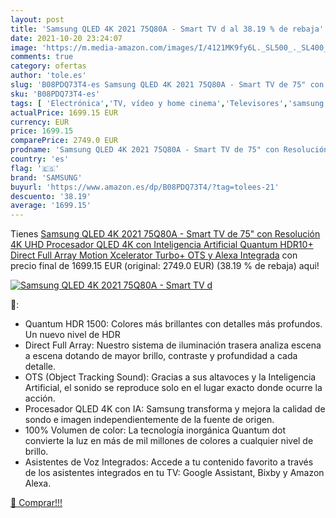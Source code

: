 ```yaml
---
layout: post
title: 'Samsung QLED 4K 2021 75Q80A - Smart TV d al 38.19 % de rebaja'
date: 2021-10-20 23:24:07
image: 'https://m.media-amazon.com/images/I/4121MK9fy6L._SL500_._SL400_.jpg'
comments: true
category: ofertas
author: 'tole.es'
slug: 'B08PDQ73T4-es Samsung QLED 4K 2021 75Q80A - Smart TV de 75" con...'
sku: 'B08PDQ73T4-es'
tags: [ 'Electrónica','TV, vídeo y home cinema','Televisores','samsung','smart','tv', ]
actualPrice: 1699.15 EUR
currency: EUR
price: 1699.15
comparePrice: 2749.0 EUR
prodname: 'Samsung QLED 4K 2021 75Q80A - Smart TV de 75" con Resolución 4K UHD  Procesador QLED 4K con Inteligencia Artificial  Quantum HDR10+  Direct Full Array  Motion Xcelerator Turbo+  OTS y Alexa Integrada'
country: 'es'
flag: '🇪🇸'
brand: 'SAMSUNG'
buyurl: 'https://www.amazon.es/dp/B08PDQ73T4/?tag=tolees-21'
descuento: '38.19'
average: '1699.15'
---
```


Tienes [Samsung QLED 4K 2021 75Q80A - Smart TV de 75" con Resolución 4K UHD  Procesador QLED 4K con Inteligencia Artificial  Quantum HDR10+  Direct Full Array  Motion Xcelerator Turbo+  OTS y Alexa Integrada](https://www.amazon.es/dp/B08PDQ73T4/?tag=tolees-21) con precio final de  1699.15 EUR (original: 2749.0 EUR) (38.19 %  de rebaja) aqui!

[![Samsung QLED 4K 2021 75Q80A - Smart TV d](https://m.media-amazon.com/images/I/4121MK9fy6L._SL500_._SL400_.jpg)](https://www.amazon.es/dp/B08PDQ73T4/?tag=tolees-21)

🔎:

- Quantum HDR 1500: Colores más brillantes con detalles más profundos. Un nuevo nivel de HDR
- Direct Full Array: Nuestro sistema de iluminación trasera analiza escena a escena dotando de mayor brillo, contraste y profundidad a cada detalle.
- OTS (Object Tracking Sound): Gracias a sus altavoces y la Inteligencia Artificial, el sonido se reproduce solo en el lugar exacto donde ocurre la acción.
- Procesador QLED 4K con IA: Samsung transforma y mejora la calidad de sondo e imagen independientemente de la fuente de origen.
- 100% Volumen de color: La tecnología inorgánica Quantum dot convierte la luz en más de mil millones de colores a cualquier nivel de brillo.
- Asistentes de Voz Integrados: Accede a tu contenido favorito a través de los asistentes integrados en tu TV: Google Assistant, Bixby y Amazon Alexa.

[🛒 Comprar!!!](https://www.amazon.es/dp/B08PDQ73T4/?tag=tolees-21)
